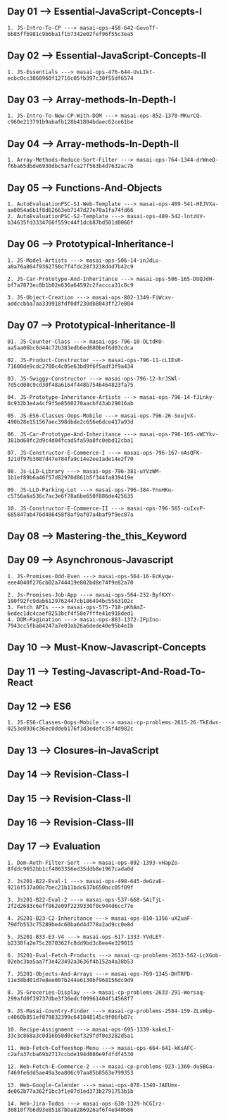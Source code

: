 ## Day 01 --> Essential-JavaScript-Concepts-I

    1. JS-Intro-To-CP ---> masai-ops-458-642-GovoTf-bb85ffb981c9b6ba1f1b7342e02fef96f55c3ea5

## Day 02 --> Essential-JavaScript-Concepts-II

    1. JS-Essentials ---> masai-ops-476-644-UvLIkt-ecbc0cc3868960f12716c05fb397c30f55df6574

## Day 03 --> Array-methods-In-Depth-I

    1. JS-Intro-To-New-CP-With-DOM ---> masai-ops-852-1370-MKurCQ-c960e213791b9abafb128b41804bdaec62ce61be

## Day 04 --> Array-methods-In-Depth-II

    1. Array-Methods-Reduce-Sort-Filter ---> masai-ops-764-1344-drWneQ-f6ba65dbde6930dbc5a7fca27f563b4d7632ac7b

## Day 05 --> Functions-And-Objects

    1. AutoEvaluationPSC-S1-Web-Template ---> masai-ops-489-541-HEJVXa-aa0054a6b1f8d62663eb7147d27e70a1fa74fd66
    2. AutoEvaluationPSC-S2-Template ---> masai-ops-489-542-lntzUV-b34635fd3334766f559c44f1dcb87bd501d0066f

## Day 06 --> Prototypical-Inheritance-I

    1. JS-Model-Artists ---> masai-ops-506-14-inJdLu-a0a76a864f9362750c7f4fdc28f3238d4d7b42c9

    2. JS-Car-Prototype-And-Inheritance ---> masai-ops-506-165-DUQJdH-bf7a7873ec8b1b02e636a64592c2faccca31c8c9

    3. JS-Object-Creation ---> masai-ops-802-1349-FiWcxv-addccbba7aa339918fdf0df230db8043ff27e804

## Day 07 --> Prototypical-Inheritance-II

    01. JS-Counter-Class ---> masai-ops-796-10-OLtdKO-aa5aa06bc6d44c72b383edb6ed680bef6d03cdca

    02. JS-Product-Constructor ---> masai-ops-796-11-cLIEsR-71600de9cdc2780c4c05e63bd9f6f5adf3f9a434

    03. JS-Swiggy-Constructor ---> masai-ops-796-12-hrJSWl-7d5cd08c9cd30f48a6164f448b7546464823fa75

    04. JS-Prototype-Inheritance-Artists ---> masai-ops-796-14-fJLnky-0c932b3e4a4cf9f5e8560270aacbf43ab29016ab

    05. JS-ES6-Classes-Oops-Mobile ---> masai-ops-796-26-SoujvX-490b28e151567aec398dbde2c656e6dce417a93d

    06. JS-Car-Prototype-And-Inheritance ---> masai-ops-796-165-xWCYkv-381bd60fc2d9c4d04fcad5fa59a8fc0ebd12cba1

    07. JS-Constructor-E-Commerce-I ---> masai-ops-796-167-nAsQFK-321df97b3087d47e784fa9c14e2ee1ade14e2f70

    08. Js-LLD-Library ---> masai-ops-796-381-uYVzWM-1b1ef89b6a46f57d82970d861b5f344fa839419e

    09. JS-LLD-Parking-Lot ---> masai-ops-796-384-YnuHKu-c5756a6a536c7ac3e6f78a6be650f886de425635

    10. JS-Constructor-E-Commerce-II ---> masai-ops-796-565-cuIxvP-685847ab476d486458f8af9af07a4baf9f9ec07a

## Day 08 --> Mastering-the_this_Keyword

## Day 09 --> Asynchronous-Javascript

    1. JS-Promises-Odd-Even ---> masai-ops-564-16-EcKyqw-eee4040f276cb02a744419e802bd8e74f9e82a70

    2. Js-Promises-Job-App ---> masai-ops-564-232-ByfKXY-100f92fc9dab6129762447cb186494bc5563102c
    3. Fetch APIs ---> masai-ops-575-718-pKhAmZ-6edec1dc4caef8253bcf4f58e7fffe41e918ded1
    4. DOM-Pagination ---> masai-ops-863-1372-IFpIno-7943cc5fba84247a7e03ab26a6dede40e95b4e1b

## Day 10 --> Must-Know-Javascript-Concepts

## Day 11 --> Testing-Javascript-And-Road-To-React

## Day 12 --> ES6

    1. JS-ES6-Classes-Oops-Mobile ---> masai-cp-problems-2615-26-TkEdws-0253e8936c36ec0ddeb176f3d3edefc35f4d982c

## Day 13 --> Closures-in-JavaScript

## Day 14 --> Revision-Class-I

## Day 15 --> Revision-Class-II

## Day 16 --> Revision-Class-III

## Day 17 --> Evaluation

    1. Dom-Auth-Filter-Sort ---> masai-ops-892-1393-vHapZo-8fddc9652bb1cf4003356ed35ddb8e1967cada0d

    2. Js201-B22-Eval-1 ---> masai-ops-498-645-deGzaE-9216f537a00c7bec21b11bdc637b650bcc05f09f

    3. Js201-B22-Eval-2 ---> masai-ops-537-668-SAiTjL-2f2d2683c6eff862e09f2239330f0c944d6cc77e

    4. JS201-B23-C2-Inheritance ---> masai-ops-810-1356-uXZuaF-79dfb553c75289be4c60ba6d4d778a2ad9cc0e8d

    5. JS201-B33-E3-V4 ---> masai-ops-617-1333-YVdLEY-b2338fa2e75c2870362fc8dd9bd3c8ee4e329015

    6. JS201-Eval-Fetch-Products ---> masai-cp-problems-2633-562-LcXGob-02ebc3ba5aa7f3e423492a3636f4b152a4a38b53

    7. JS201-Objects-And-Arrays ---> masai-ops-769-1345-DHTRPD-11e38bd01d7e8ee007b244e6130bf968156dc9d9

    8. JS-Groceries-Display ---> masai-cp-problems-2633-291-Worsaq-299afd0f39737dbe3f36edcf09961404f14568f7

    9. JS-Masai-Country-Finder ---> masai-cp-problems-2584-159-ZLsWbp-c4060b851ef079832399c641848145c9f06fb87c

    10. Recipe-Assignment ---> masai-ops-695-1339-kakeLI-33c3c868a3c0d16b58d0c6ef329fdf0e3282d5a1

    11. Web-Fetch-Coffeeshop-Menu ---> masai-ops-664-641-kKsAFC-c2afa37cba69b2717ccbde194d080e9f4fdf4530

    12. Web-Fetch-E-Commerce-2 ---> masai-cp-problems-923-1369-duSBGa-f469fe6dd5ae49a3ea806c97aa85b8563e799353

    13. Web-Google-Calender ---> masai-ops-878-1340-JAEUmx-de062b77a362f1bc3f1e07d1ed373b2791753b1b

    14. Web-Jira-Todos ---> masai-ops-638-1329-hCGIrz-30810f7b6d93e85187bba8286926af6f4e940b86
